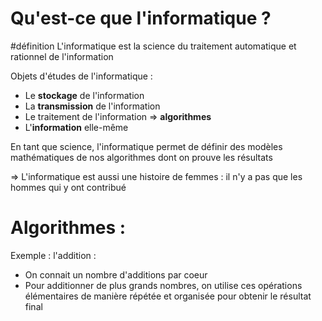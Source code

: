 # Qu'est-ce que l'informatique ?
#définition L'informatique est la science du traitement automatique et rationnel de l'information

Objets d'études de l'informatique : 
- Le **stockage** de l'information
- La **transmission** de l'information
- Le traitement de l'information => **algorithmes**
- L'**information** elle-même

En tant que science, l'informatique permet de définir des modèles mathématiques de nos algorithmes dont on prouve les résultats

=> L'informatique est aussi une histoire de femmes : il n'y a pas que les hommes qui y ont contribué

# Algorithmes :
Exemple : l'addition :
- On connait un nombre d'additions par coeur
- Pour additionner de plus grands nombres, on utilise ces opérations élémentaires de manière répétée et organisée pour obtenir le résultat final 